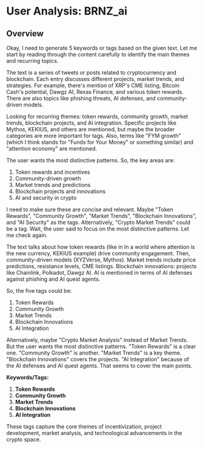 # User Analysis: BRNZ_ai

## Overview

<think>
Okay, I need to generate 5 keywords or tags based on the given text. Let me start by reading through the content carefully to identify the main themes and recurring topics.

The text is a series of tweets or posts related to cryptocurrency and blockchain. Each entry discusses different projects, market trends, and strategies. For example, there's mention of XRP's CME listing, Bitcoin Cash's potential, Dawgz AI, Rexas Finance, and various token rewards. There are also topics like phishing threats, AI defenses, and community-driven models.

Looking for recurring themes: token rewards, community growth, market trends, blockchain projects, and AI integration. Specific projects like Mythos, KEKIUS, and others are mentioned, but maybe the broader categories are more important for tags. Also, terms like "FYM growth" (which I think stands for "Funds for Your Money" or something similar) and "attention economy" are mentioned. 

The user wants the most distinctive patterns. So, the key areas are:

1. Token rewards and incentives
2. Community-driven growth
3. Market trends and predictions
4. Blockchain projects and innovations
5. AI and security in crypto

I need to make sure these are concise and relevant. Maybe "Token Rewards", "Community Growth", "Market Trends", "Blockchain Innovations", and "AI Security" as the tags. Alternatively, "Crypto Market Trends" could be a tag. Wait, the user said to focus on the most distinctive patterns. Let me check again.

The text talks about how token rewards (like in In a world where attention is the new currency, KEKIUS example) drive community engagement. Then, community-driven models (XYZVerse, Mythos). Market trends include price predictions, resistance levels, CME listings. Blockchain innovations: projects like Chainlink, Polkadot, Dawgz AI. AI is mentioned in terms of AI defenses against phishing and AI quest agents.

So, the five tags could be:

1. Token Rewards
2. Community Growth
3. Market Trends
4. Blockchain Innovations
5. AI Integration

Alternatively, maybe "Crypto Market Analysis" instead of Market Trends. But the user wants the most distinctive patterns. "Token Rewards" is a clear one. "Community Growth" is another. "Market Trends" is a key theme. "Blockchain Innovations" covers the projects. "AI Integration" because of the AI defenses and AI quest agents. That seems to cover the main points.
</think>

**Keywords/Tags:**  
1. **Token Rewards**  
2. **Community Growth**  
3. **Market Trends**  
4. **Blockchain Innovations**  
5. **AI Integration**  

These tags capture the core themes of incentivization, project development, market analysis, and technological advancements in the crypto space.
